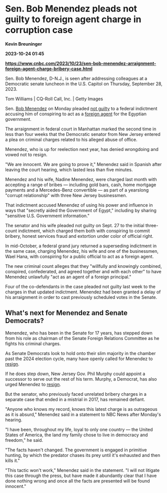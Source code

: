 # Sen. Bob Menendez pleads not guilty to foreign agent charge in corruption case
**Kevin Breuninger**

**2023-10-24 01:45**

**https://www.cnbc.com/2023/10/23/sen-bob-menendez-arraignment-foreign-agent-charge-bribery-case.html**

Sen. Bob Menendez, D-N.J., is seen after addressing colleagues at a Democratic senate luncheon in the U.S. Capitol on Thursday, September 28, 2023.

Tom Williams | CQ-Roll Call, Inc. | Getty Images

Sen. [Bob Menendez](https://www.cnbc.com/2023/10/12/bob-menendez-accused-of-acting-as-foreign-agent-of-egypt.html) on Monday pleaded [not guilty](https://www.cnbc.com/2023/09/27/sen-bob-menendez-pleads-not-guilty-to-pocketing-bribes-in-a-wide-ranging-corruption-case.html#:~:text=Bob%20Menendez%20of%20New%20Jersey,do%20favors%20for%20local%20businessmen.) to a federal indictment accusing him of conspiring to act as a [foreign agent](https://www.cnbc.com/2023/09/22/sen-bob-menendez-of-new-jersey-wife-charged-with-bribery.html) for the Egyptian government.

The arraignment in federal court in Manhattan marked the second time in less than four weeks that the Democratic senator from New Jersey entered a plea on criminal charges related to his alleged abuse of office.

Menendez, who is up for reelection next year, has denied wrongdoing and vowed not to resign.

"We are innocent. We are going to prove it," Menendez said in Spanish after leaving the court hearing, which lasted less than five minutes.

Menendez and his wife, Nadine Menendez, were charged last month with accepting a range of bribes — including gold bars, cash, home mortgage payments and a Mercedes-Benz convertible — as part of a yearslong "corrupt relationship" with three New Jersey businessmen.

That indictment accused Menendez of using his power and influence in ways that "secretly aided the Government of Egypt," including by sharing "sensitive U.S. Government information."

The senator and his wife pleaded not guilty on Sept. 27 to the initial three-count indictment, which charged them both with conspiring to commit bribery, honest services fraud and extortion under color of official right.

In mid-October, a federal grand jury returned a superseding indictment in the same case, charging Menendez, his wife and one of the businessmen, Wael Hana, with conspiring for a public official to act as a foreign agent.

The new criminal count alleges that they "willfully and knowingly combined, conspired, confederated, and agreed together and with each other" to have Menendez unlawfully "act as an agent of a foreign principal."

Four of the co-defendants in the case pleaded not guilty last week to the charges in that updated indictment. Menendez had been granted a delay of his arraignment in order to cast previously scheduled votes in the Senate.

What's next for Menendez and Senate Democrats?
----------------------------------------------

Menendez, who has been in the Senate for 17 years, has stepped down from his role as chairman of the Senate Foreign Relations Committee as he fights his criminal charges.

As Senate Democrats look to hold onto their slim majority in the chamber past the 2024 election cycle, many have openly called for Menendez to [resign](https://www.cnbc.com/2023/09/26/menendez-pushed-to-resign-by-growing-number-of-democrats.html).

If he does step down, New Jersey Gov. Phil Murphy could appoint a successor to serve out the rest of his term. Murphy, a Democrat, has also urged Menendez to [resign](https://www.cnbc.com/2023/09/22/new-jersey-gov-phil-murphy-calls-on-sen-bob-menendez-to-resign-after-bribery-indictment.html).

But the senator, who previously faced unrelated bribery charges in a separate case that ended in a mistrial in 2017, has remained defiant.

"Anyone who knows my record, knows this latest charge is as outrageous as it is absurd," Menendez said in a statement to NBC News after Monday's hearing.

"I have been, throughout my life, loyal to only one country — the United States of America, the land my family chose to live in democracy and freedom," he said.

"The facts haven't changed. The government is engaged in primitive hunting, by which the predator chases its prey until it's exhausted and then kills it."

"This tactic won't work," Menendez said in the statement. "I will not litigate this case through the press, but have made it abundantly clear that I have done nothing wrong and once all the facts are presented will be found innocent."